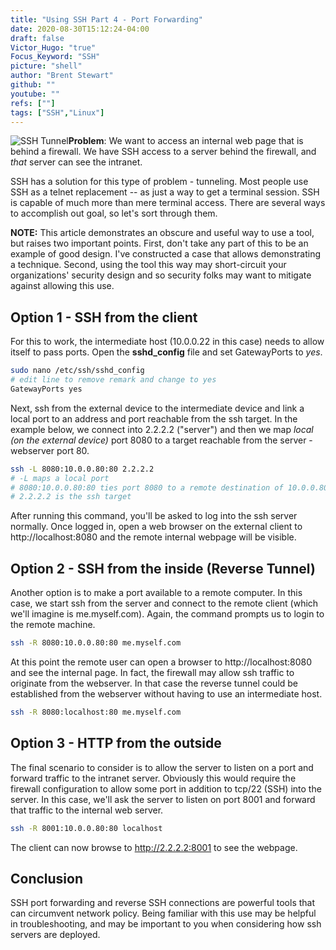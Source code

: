 ```yaml
---
title: "Using SSH Part 4 - Port Forwarding"
date: 2020-08-30T15:12:24-04:00
draft: false
Victor_Hugo: "true"
Focus_Keyword: "SSH"
picture: "shell"
author: "Brent Stewart"
github: ""
youtube: ""
refs: [""]
tags: ["SSH","Linux"]
---
```

![SSH Tunnel](/SSH-Tunnel.png#floatright)__Problem__: We want to access an internal web page that is behind a firewall.  We have SSH access to a server behind the firewall, and _that_ server can see the intranet.

SSH has a solution for this type of problem - tunneling.  Most people use SSH as a telnet replacement -- as just a way to get a terminal session.  SSH is capable of much more than mere terminal access.  There are several ways to accomplish out goal, so let's sort through them.

__NOTE:__ This article demonstrates an obscure and useful way to use a tool, but raises two important points.  First, don't take any part of this to be an example of good design.  I've constructed a case that allows demonstrating a technique.  Second, using the tool this way may short-circuit your organizations' security design and so security folks may want to mitigate against allowing this use. 

## Option 1 - SSH from the client
For this to work, the intermediate host (10.0.0.22 in this case) needs to allow itself to pass ports.  Open the __sshd_config__ file and set GatewayPorts to _yes_.

```bash
sudo nano /etc/ssh/sshd_config
# edit line to remove remark and change to yes
GatewayPorts yes
```
Next, ssh from the external device to the intermediate device and link a local port to an address and port reachable from the ssh target.  In the example below, we connect into 2.2.2.2 ("server") and then we map _local (on the external device)_ port 8080 to a target reachable from the server - webserver port 80.

```bash
ssh -L 8080:10.0.0.80:80 2.2.2.2
# -L maps a local port
# 8080:10.0.0.80:80 ties port 8080 to a remote destination of 10.0.0.80:80
# 2.2.2.2 is the ssh target
```

After running this command, you'll be asked to log into the ssh server normally.  Once logged in, open a web browser on the external client to http://localhost:8080 and the remote internal webpage will be visible.

## Option 2 - SSH from the inside (Reverse Tunnel)
Another option is to make a port available to a remote computer.  In this case, we start ssh from the server and connect to the remote client (which we'll imagine is me.myself.com).  Again, the command prompts us to login to the remote machine.  

```bash
ssh -R 8080:10.0.0.80:80 me.myself.com
```

At this point the remote user can open a browser to http://localhost:8080 and see the internal page.  In fact, the firewall may allow ssh traffic to originate from the webserver.  In that case the reverse tunnel could be established from the webserver without having to use an intermediate host.

```bash
ssh -R 8080:localhost:80 me.myself.com
```

## Option 3 - HTTP from the outside
The final scenario to consider is to allow the server to listen on a port and forward traffic to the intranet server.  Obviously this would require the firewall configuration to allow some port in addition to tcp/22 (SSH) into the server.  In this case, we'll ask the server to listen on port 8001 and forward that traffic to the internal web server.

```bash
ssh -R 8001:10.0.0.80:80 localhost
```

The client can now browse to http://2.2.2.2:8001 to see the webpage.

## Conclusion
SSH port forwarding and reverse SSH connections are powerful tools that can circumvent network policy.  Being familiar with this use may be helpful in troubleshooting, and may be important to you when considering how ssh servers are deployed.
